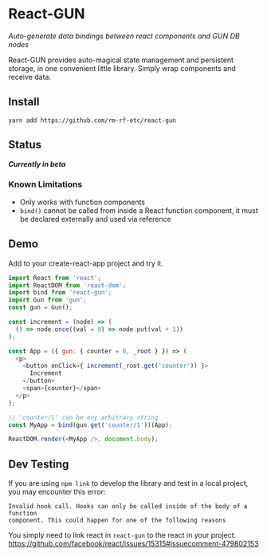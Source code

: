 # React-GUN

_Auto-generate data bindings between react components and GUN DB nodes_

React-GUN provides auto-magical state management and persistent storage,
in one convenient little library. Simply wrap components and receive data.

## Install

`yarn add https://github.com/rm-rf-etc/react-gun`

## Status
**_Currently in beta_**

### Known Limitations
* Only works with function components
* `bind()` cannot be called from inside a React function component, it must be
declared externally and used via reference

## Demo

Add to your create-react-app project and try it.

```javascript
import React from 'react';
import ReactDOM from 'react-dom';
import bind from 'react-gun';
import Gun from 'gun';
const gun = Gun();

const increment = (node) => (
  () => node.once((val = 0) => node.put(val + 1))
);

const App = ({ gun: { counter = 0, _root } }) => (
  <p>
    <button onClick={ increment(_root.get('counter')) }>
      Increment
    </button>
    <span>{counter}</span>
  </p>
);

// 'counter/1' can be any arbitrary string
const MyApp = bind(gun.get('counter/1'))(App);

ReactDOM.render(<MyApp />, document.body);
```

## Dev Testing

If you are using `npm link` to develop the library and test in a local project,
you may encounter this error:
```
Invalid hook call. Hooks can only be called inside of the body of a function
component. This could happen for one of the following reasons
```

You simply need to link react in `react-gun` to the react in your project.  
https://github.com/facebook/react/issues/15315#issuecomment-479802153
